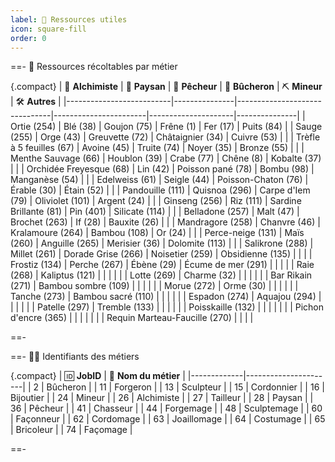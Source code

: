 ```yaml
---
label: 🌿 Ressources utiles
icon: square-fill
order: 0
---
```


==- 🌱 Ressources récoltables par métier

{.compact}
| 🧪 **Alchimiste**         | 🌾 **Paysan**  | 🎣 **Pêcheur**                 | 🌳 **Bûcheron**       | ⛏️ **Mineur**       | 🛠️ **Autres** |
|--------------------------|---------------|-------------------------------|-----------------------|---------------------|---------------|
| Ortie (254)              | Blé (38)      | Goujon (75)                   | Frêne (1)             | Fer (17)            | Puits (84)    |
| Sauge (255)              | Orge (43)     | Greuvette (72)                | Châtaignier (34)      | Cuivre (53)         |               |
| Trèfle à 5 feuilles (67) | Avoine (45)   | Truite (74)                   | Noyer (35)            | Bronze (55)         |               |
| Menthe Sauvage (66)      | Houblon (39)  | Crabe (77)                    | Chêne (8)             | Kobalte (37)        |               |
| Orchidée Freyesque (68)  | Lin (42)      | Poisson pané (78)             | Bombu (98)            | Manganèse (54)      |               |
| Edelweiss (61)           | Seigle (44)   | Poisson-Chaton (76)           | Érable (30)           | Étain (52)          |               |
| Pandouille (111)         | Quisnoa (296) | Carpe d'Iem (79)              | Oliviolet (101)       | Argent (24)         |               |
| Ginseng (256)            | Riz (111)     | Sardine Brillante (81)        | Pin (401)             | Silicate (114)      |               |
| Belladone (257)          | Malt (47)     | Brochet (263)                 | If (28)               | Bauxite (26)        |               |
| Mandragore (258)         | Chanvre (46)  | Kralamoure (264)              | Bambou (108)          | Or (24)             |               |
| Perce-neige (131)        | Maïs (260)    | Anguille (265)                | Merisier (36)         | Dolomite (113)      |               |
| Salikrone (288)          | Millet (261)  | Dorade Grise (266)            | Noisetier (259)       | Obsidienne (135)    |               |
|                          | Frostiz (134) | Perche (267)                  | Ébène (29)            | Écume de mer (291)  |               |
|                          |               | Raie (268)                    | Kaliptus (121)        |                     |               |
|                          |               | Lotte (269)                   | Charme (32)           |                     |               |
|                          |               | Bar Rikain (271)              | Bambou sombre (109)   |                     |               |
|                          |               | Morue (272)                   | Orme (30)             |                     |               |
|                          |               | Tanche (273)                  | Bambou sacré (110)    |                     |               |
|                          |               | Espadon (274)                 | Aquajou (294)         |                     |               |
|                          |               | Patelle (297)                 | Tremble (133)         |                     |               |
|                          |               | Poisskaille (132)             |                       |                     |               |
|                          |               | Pichon d'encre (365)          |                       |                     |               |
|                          |               | Requin Marteau-Faucille (270) |                       |                     |               |

==-

==- 🧑‍🏫 Identifiants des métiers

{.compact}
| 🆔 **JobID** | 👷 **Nom du métier** |
|-------------|----------------------|
| 2           | Bûcheron             |
| 11          | Forgeron             |
| 13          | Sculpteur            |
| 15          | Cordonnier           |
| 16          | Bijoutier            |
| 24          | Mineur               |
| 26          | Alchimiste           |
| 27          | Tailleur             |
| 28          | Paysan               |
| 36          | Pêcheur              |
| 41          | Chasseur             |
| 44          | Forgemage            |
| 48          | Sculptemage          |
| 60          | Façonneur            |
| 62          | Cordomage            |
| 63          | Joaillomage          |
| 64          | Costumage            |
| 65          | Bricoleur            |
| 74          | Façomage             |

==-
